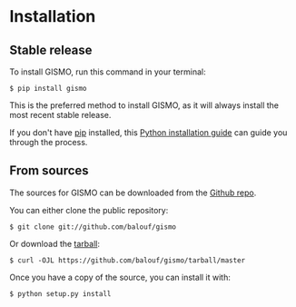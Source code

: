 ```{highlight} shell
```

# Installation

## Stable release

To install GISMO, run this command in your terminal:

```console
$ pip install gismo
```

This is the preferred method to install GISMO, as it will always install the most recent stable release.

If you don't have [pip] installed, this [Python installation guide] can guide
you through the process.

## From sources

The sources for GISMO can be downloaded from the [Github repo].

You can either clone the public repository:

```console
$ git clone git://github.com/balouf/gismo
```

Or download the [tarball]:

```console
$ curl -OJL https://github.com/balouf/gismo/tarball/master
```

Once you have a copy of the source, you can install it with:

```console
$ python setup.py install
```

[github repo]: https://github.com/balouf/gismo
[pip]: https://pip.pypa.io
[python installation guide]: http://docs.python-guide.org/en/latest/starting/installation/
[tarball]: https://github.com/balouf/gismo/tarball/master
